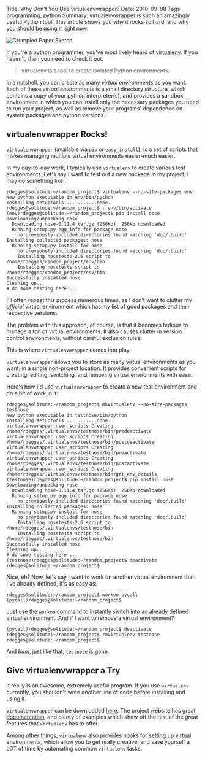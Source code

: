 Title: Why Don't You Use virtualenvwrapper?
Date: 2010-09-08
Tags: programming, python
Summary: virtualenvwrapper is such an amazingly useful Python tool.  This article shows you why it rocks so hard, and why you should be using it right now.


![Crumpled Paper Sketch][]


If you're a python programmer, you've most likely heard of [virtualenv][].  If
you haven't, then you need to check it out.

> virtualenv is a tool to create isolated Python environments.

In a nutshell, you can create as many *virtual environments* as you want.  Each
of these *virtual environments* is a small directory structure, which contains
a copy of your python interpreter(s), and provides a sandbox environment in
which you can install only the necessary packages you need to run your project,
as well as remove your programs' dependence on system packages and python
versions.


## virtualenvwrapper Rocks!

`virtualenvwrapper` (available via `pip` or `easy_install`), is a set of
scripts that makes managing multiple virtual environments easier-much easier.

In my day-to-day work, I typically use `virtualenv` to create various test
environments.  Let's say I want to test out a new package in my project, I may
do something like:

```console
rdegges@solitude:~/random_project$ virtualenv --no-site-packages env
New python executable in env/bin/python
Installing setuptools............done.
rdegges@solitude:~/random_project$ . env/bin/activate
(env)rdegges@solitude:~/random_project$ pip install nose
Downloading/unpacking nose
  Downloading nose-0.11.4.tar.gz (256Kb): 256Kb downloaded
  Running setup.py egg_info for package nose
    no previously-included directories found matching 'doc/.build'
Installing collected packages: nose
  Running setup.py install for nose
    no previously-included directories found matching 'doc/.build'
    Installing nosetests-2.6 script to /home/rdegges/random_project/env/bin
    Installing nosetests script to /home/rdegges/random_project/env/bin
Successfully installed nose
Cleaning up...
# do some testing here ...
```

I'll often repeat this process numerous times, as I don't want to clutter my
*official* virtual environment which has my list of good packages and their
respective versions.

The problem with this approach, of course, is that it becomes tedious to manage
a ton of virtual environments.  It also causes clutter in version control
environments, without careful exclusion rules.

This is where `virtualenvwrapper` comes into play.

`virtualenvwrapper` allows you to store as many virtual environments as you
want, in a single non-project location.  It provides convenient scripts for
creating, editing, switching, and removing virtual environments with ease.

Here's how I'd use `virtualenvwrapper` to create a new test environment and do
a bit of work in it:

```console
rdegges@solitude:~/random_project$ mkvirtualenv --no-site-packages testnose
New python executable in testnose/bin/python
Installing setuptools............done.
virtualenvwrapper.user_scripts Creating /home/rdegges/.virtualenvs/testnose/bin/predeactivate
virtualenvwrapper.user_scripts Creating /home/rdegges/.virtualenvs/testnose/bin/postdeactivate
virtualenvwrapper.user_scripts Creating /home/rdegges/.virtualenvs/testnose/bin/preactivate
virtualenvwrapper.user_scripts Creating /home/rdegges/.virtualenvs/testnose/bin/postactivate
virtualenvwrapper.user_scripts Creating /home/rdegges/.virtualenvs/testnose/bin/get_env_details
(testnose)rdegges@solitude:~/random_project$ pip install nose
Downloading/unpacking nose
  Downloading nose-0.11.4.tar.gz (256Kb): 256Kb downloaded
  Running setup.py egg_info for package nose
    no previously-included directories found matching 'doc/.build'
Installing collected packages: nose
  Running setup.py install for nose
    no previously-included directories found matching 'doc/.build'
    Installing nosetests-2.6 script to /home/rdegges/.virtualenvs/testnose/bin
    Installing nosetests script to /home/rdegges/.virtualenvs/testnose/bin
Successfully installed nose
Cleaning up...
# do some testing here ...
(testnose)rdegges@solitude:~/random_project$ deactivate
rdegges@solitude:~/random_project$
```

Nice, eh?  Now, let's say I want to work on another virtual environment that
I've already defined, it's as easy as:

```console
rdegges@solitude:~/random_project$ workon pycall
(pycall)rdegges@solitude:~/random_project$
```

Just use the `workon` command to instantly switch into an already defined
virtual environment.  And if I want to remove a virtual environment?

```console
(pycall)rdegges@solitude:~/random_project$ deactivate
rdegges@solitude:~/random_project$ rmvirtualenv testnose
rdegges@solitude:~/random_project$
```

And *bam*, just like that, `testnose` is gone.


## Give virtualenvwrapper a Try

It really is an awesome, extremely useful program.  If you use `virtualenv`
currently, you shouldn't write another line of code before installing and using
it.

`virtualenvwrapper` can be downloaded [here][].  The project website has great
[documentation][], and plenty of examples which show off the rest of the great
features that `virtualenv` has to offer.

Among other things, `virtualenv` also provides hooks for setting up virtual
environments, which allow you to get really creative, and save yourself a LOT
of time by automating common `virtualenv` tasks.


  [Crumpled Paper Sketch]: {filename}/images/2010/crumpled-paper-sketch.png "Crumpled Paper Sketch"
  [virtualenv]: https://pypi.python.org/pypi/virtualenv "Virtualenv on PyPI"
  [here]: http://www.doughellmann.com/projects/virtualenvwrapper/ "Virtualenvwrapper"
  [documentation]: http://www.doughellmann.com/docs/virtualenvwrapper/ "Virtualenvwrapper Documentation"
